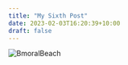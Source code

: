 ```yaml
---
title: "My Sixth Post"
date: 2023-02-03T16:20:39+10:00
draft: false
---
```

![BmoralBeach](/143727_014.jpeg 'Balmoral')
